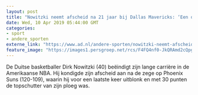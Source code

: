 ```yaml
---
layout: post
title: "Nowitzki neemt afscheid na 21 jaar bij Dallas Mavericks: ‘Een ongelooflijke reis’"
date: Wed, 10 Apr 2019 05:44:00 GMT
categories: 
- sport 
- andere_sporten 
externe_link: "https://www.ad.nl/andere-sporten/nowitzki-neemt-afscheid-na-21-jaar-bij-dallas-mavericks-een-ongelooflijke-reis~a50e0935/"
feature_image: "https://images1.persgroep.net/rcs/F4FQ4nf0-JkQRAmd2cQpgMTQsMg/diocontent/145216619/_fitwidth/400/?appId=21791a8992982cd8da851550a453bd7f&quality=0.7"
---
```


De Duitse basketballer Dirk Nowitzki (40) beëindigt zijn lange carrière in de Amerikaanse NBA. Hij kondigde zijn afscheid aan na de zege op Phoenix Suns (120-109), waarin hij voor een laatste keer uitblonk en met 30 punten de topschutter van zijn ploeg was.
